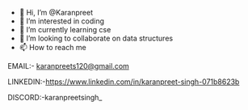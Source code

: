 
- 👋 Hi, I’m @Karanpreet
- 👀 I’m interested in coding
- 🌱 I’m currently learning cse
- 💞️ I’m looking to collaborate on data structures
- 📫 How to reach me

EMAIL:- karanpreets120@gmail.com

LINKEDIN:-https://www.linkedin.com/in/karanpreet-singh-071b8623b

DISCORD:-karanpreetsingh_

<!---
Karanpreets120/Karanpreets120 is a ✨ special ✨ repository because its `README.md` (this file) appears on your GitHub profile.
You can click the Preview link to take a look at your changes.
--->
